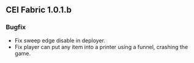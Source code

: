 ## CEI Fabric 1.0.1.b
### Bugfix
- Fix sweep edge disable in deployer.
- Fix player can put any item into a printer using a funnel, crashing the game.

